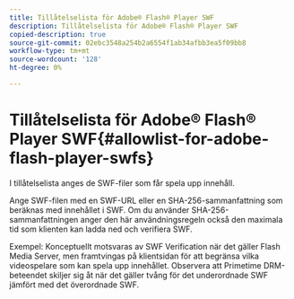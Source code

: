 ```yaml
---
title: Tillåtelselista för Adobe® Flash® Player SWF
description: Tillåtelselista för Adobe® Flash® Player SWF
copied-description: true
source-git-commit: 02ebc3548a254b2a6554f1ab34afbb3ea5f09bb8
workflow-type: tm+mt
source-wordcount: '128'
ht-degree: 0%

---
```


# Tillåtelselista för Adobe® Flash® Player SWF{#allowlist-for-adobe-flash-player-swfs}

I tillåtelselista anges de SWF-filer som får spela upp innehåll.

Ange SWF-filen med en SWF-URL eller en SHA-256-sammanfattning som beräknas med innehållet i SWF. Om du använder SHA-256-sammanfattningen anger den här användningsregeln också den maximala tid som klienten kan ladda ned och verifiera SWF.

Exempel: Konceptuellt motsvaras av SWF Verification när det gäller Flash Media Server, men framtvingas på klientsidan för att begränsa vilka videospelare som kan spela upp innehållet. Observera att Primetime DRM-beteendet skiljer sig åt när det gäller tvång för det underordnade SWF jämfört med det överordnade SWF.
